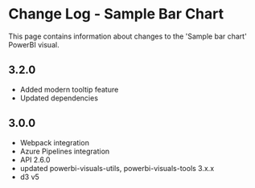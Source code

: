 # Change Log - Sample Bar Chart

This page contains information about changes to the 'Sample bar chart' PowerBI visual.

## 3.2.0

* Added modern tooltip feature
* Updated dependencies

## 3.0.0

* Webpack integration
* Azure Pipelines integration
* API 2.6.0
* updated powerbi-visuals-utils, powerbi-visuals-tools 3.x.x
* d3 v5
